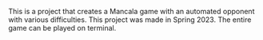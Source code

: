 This is a project that creates a Mancala game with an automated opponent with various difficulties. This project was made in Spring 2023. The entire game can be played on terminal. 
